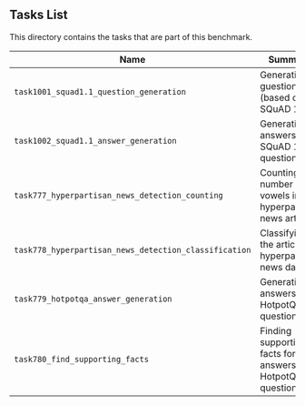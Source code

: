## Tasks List 

This directory contains the tasks that are part of this benchmark. 


Name | Summary | Category
---- | ----------- | --------
`task1001_squad1.1_question_generation` | Generating guestions (based on SQuAD 1.1) | Question Generation  
`task1002_squad1.1_answer_generation` | Generating answers to SQuAD 1.1 questions | Answer Generation
`task777_hyperpartisan_news_detection_counting` | Counting number of vowels in hyperpartisan news articles | Counting
`task778_hyperpartisan_news_detection_classification` | Classifying the articles in hyperpartisan news dataset | Classification
`task779_hotpotqa_answer_generation` | Generating answers to HotpotQA questions | Answer Generation
`task780_find_supporting_facts` | Finding supporting facts for answers to HotpotQA questions | Find Supporting facts

